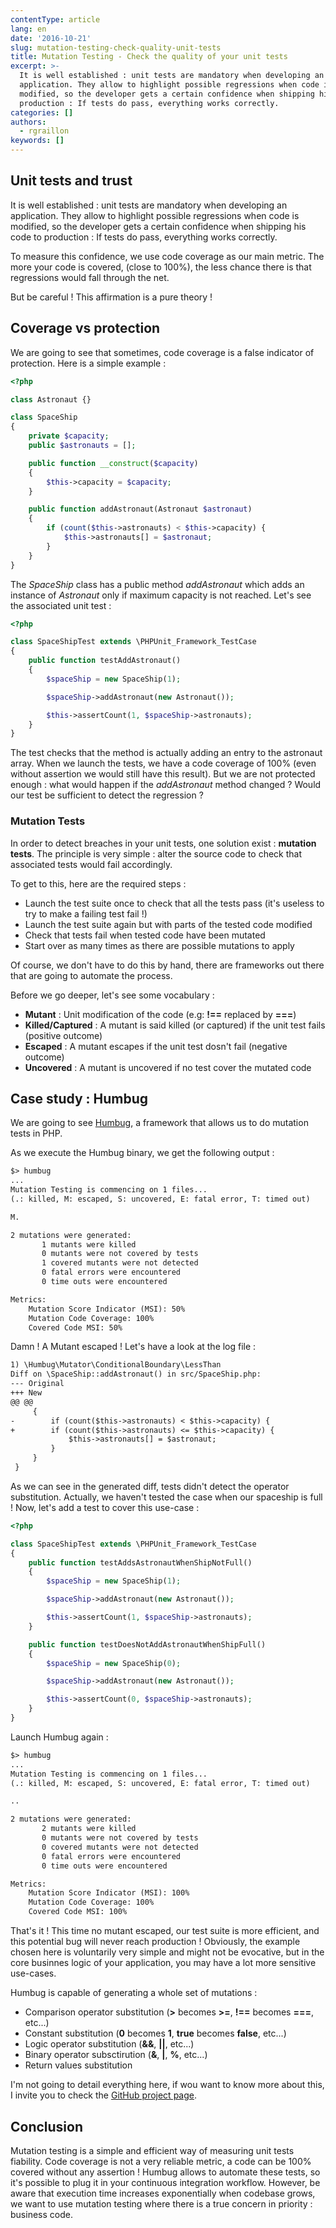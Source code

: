 ```yaml
---
contentType: article
lang: en
date: '2016-10-21'
slug: mutation-testing-check-quality-unit-tests
title: Mutation Testing - Check the quality of your unit tests
excerpt: >-
  It is well established : unit tests are mandatory when developing an
  application. They allow to highlight possible regressions when code is
  modified, so the developer gets a certain confidence when shipping his code to
  production : If tests do pass, everything works correctly.
categories: []
authors:
  - rgraillon
keywords: []
---
```


## Unit tests and trust

It is well established : unit tests are mandatory when developing an application. They allow to highlight possible regressions when code is modified, so the developer gets a certain confidence when shipping his code to production : If tests do pass, everything works correctly.

To measure this confidence, we use code coverage as our main metric. The more your code is covered, (close to 100%), the less chance there is that regressions would fall through the net.

But be careful ! This affirmation is a pure theory !

## Coverage vs protection

We are going to see that sometimes, code coverage is a false indicator of protection.
Here is a simple example :

```php
<?php

class Astronaut {}

class SpaceShip
{
    private $capacity;
    public $astronauts = [];

    public function __construct($capacity)
    {
        $this->capacity = $capacity;
    }

    public function addAstronaut(Astronaut $astronaut)
    {
        if (count($this->astronauts) < $this->capacity) {
            $this->astronauts[] = $astronaut;
        }
    }
}
```

The *SpaceShip* class has a public method *addAstronaut* which adds an instance of *Astronaut* only if maximum capacity is not reached. Let's see the associated unit test :

```php
<?php

class SpaceShipTest extends \PHPUnit_Framework_TestCase
{
    public function testAddAstronaut()
    {
        $spaceShip = new SpaceShip(1);

        $spaceShip->addAstronaut(new Astronaut());

        $this->assertCount(1, $spaceShip->astronauts);
    }
}
```

The test checks that the method is actually adding an entry to the astronaut array. When we launch the tests, we have a code coverage of 100% (even without assertion we would still have this result).
But we are not protected enough : what would happen if the *addAstronaut* method changed ?
Would our test be sufficient to detect the regression ?

### Mutation Tests

In order to detect breaches in your unit tests, one solution exist : **mutation tests**.
The principle is very simple : alter the source code to check that associated tests would fail accordingly.

To get to this, here are the required steps :

-   Launch the test suite once to check that all the tests pass (it's useless to try to make a failing test fail !)
-   Launch the test suite again but with parts of the tested code modified
-   Check that tests fail when tested code have been mutated
-   Start over as many times as there are possible mutations to apply

Of course, we don't have to do this by hand, there are frameworks out there that are going to automate the process.

Before we go deeper, let's see some vocabulary :

-   **Mutant** : Unit modification of the code (e.g: **!==** replaced by **===**)
-   **Killed/Captured** : A mutant is said killed (or captured) if the unit test fails (positive outcome)
-   **Escaped** : A mutant escapes if the unit test dosn't fail (negative outcome)
-   **Uncovered** : A mutant is uncovered if no test cover the mutated code

## Case study : Humbug

We are going to see [Humbug](https://github.com/padraic/humbug), a framework that allows us to do mutation tests in PHP.

As we execute the Humbug binary, we get the following output :

```txt
$> humbug
...
Mutation Testing is commencing on 1 files...
(.: killed, M: escaped, S: uncovered, E: fatal error, T: timed out)

M.

2 mutations were generated:
       1 mutants were killed
       0 mutants were not covered by tests
       1 covered mutants were not detected
       0 fatal errors were encountered
       0 time outs were encountered

Metrics:
    Mutation Score Indicator (MSI): 50%
    Mutation Code Coverage: 100%
    Covered Code MSI: 50%
```

Damn ! A Mutant escaped ! Let's have a look at the log file :

```txt
1) \Humbug\Mutator\ConditionalBoundary\LessThan
Diff on \SpaceShip::addAstronaut() in src/SpaceShip.php:
--- Original
+++ New
@@ @@
     {
-        if (count($this->astronauts) < $this->capacity) {
+        if (count($this->astronauts) <= $this->capacity) {
             $this->astronauts[] = $astronaut;
         }
     }
 }
```

As we can see in the generated diff, tests didn't detect the operator substitution. Actually, we haven't tested the case when our spaceship is full !
Now, let's add a test to cover this use-case :

```php
<?php

class SpaceShipTest extends \PHPUnit_Framework_TestCase
{
    public function testAddsAstronautWhenShipNotFull()
    {
        $spaceShip = new SpaceShip(1);

        $spaceShip->addAstronaut(new Astronaut());

        $this->assertCount(1, $spaceShip->astronauts);
    }

    public function testDoesNotAddAstronautWhenShipFull()
    {
        $spaceShip = new SpaceShip(0);

        $spaceShip->addAstronaut(new Astronaut());

        $this->assertCount(0, $spaceShip->astronauts);
    }
}
```

Launch Humbug again :

```txt
$> humbug
...
Mutation Testing is commencing on 1 files...
(.: killed, M: escaped, S: uncovered, E: fatal error, T: timed out)

..

2 mutations were generated:
       2 mutants were killed
       0 mutants were not covered by tests
       0 covered mutants were not detected
       0 fatal errors were encountered
       0 time outs were encountered

Metrics:
    Mutation Score Indicator (MSI): 100%
    Mutation Code Coverage: 100%
    Covered Code MSI: 100%
```

That's it ! This time no mutant escaped, our test suite is more efficient, and this potential bug will never reach production !
Obviously, the example chosen here is voluntarily very simple and might not be evocative, but in the core businnes logic of your application, you may have a lot more sensitive use-cases.

Humbug is capable of generating a whole set of mutations :

-   Comparison operator substitution (**&gt;** becomes **&gt;=**, **!==** becomes **===**, etc...)
-   Constant substitution (**0** becomes **1**, **true** becomes **false**, etc...)
-   Logic operator substitution (**&&**, **||**, etc...)
-   Binary operator subsctirution (**&**, **|**, **%**, etc...)
-   Return values substitution

I'm not going to detail everything here, if wou want to know more about this, I invite you to check the [GitHub project page](https://github.com/padraic/humbug).

## Conclusion

Mutation testing is a simple and efficient way of measuring unit tests fiability. Code coverage is not a very reliable metric, a code can be 100% covered without any assertion !
Humbug allows to automate these tests, so it's possible to plug it in your continuous integration workflow. However, be aware that execution time increases exponentially when codebase grows, we want to use mutation testing where there is a true concern in priority : business code.

